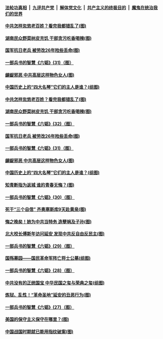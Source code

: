

####  [法轮功真相](../../../../basic/blob/master/README.md?t=05251731) &nbsp;|&nbsp; [九评共产党](../../../../9ping.md/blob/master/README.md?t=05251731) &nbsp;|&nbsp; [解体党文化](../../../../jtdwh.md/blob/master/README.md?t=05251731)  &nbsp;|&nbsp; [共产主义的终极目的](../../../../gczydzjmd.md/blob/master/README.md?t=05251731) &nbsp;|&nbsp; [魔鬼在统治我们的世界](../../../../mgztzwmdsj.md/blob/master/README.md?t=05251731) 

#### [中共怎样忽悠老百姓？看完我都错乱了(图)](../pages/p6/934017.md?t=05251731) 

#### [湖南民众野菜树皮充饥 干部贪污吃香喝辣(图)](../pages/p6/933955.md?t=05251731) 

#### [国军抗日老兵 被劳改26年险些丢命(图)](../pages/p6/933660.md?t=05251731) 

#### [一部兵书的智慧《六韬》(31)（图）](../pages/p6/931053.md?t=05251731) 

#### [龌龊邪恶 中共高层这样物色女人(图)](../pages/p6/934243.md?t=05251731) 

#### [中国历史上的“四大名琴”它们的主人是谁？(组图)](../pages/p6/934060.md?t=05251731) 

#### [中共怎样忽悠老百姓？看完我都错乱了(图)](../pages/p6/934017.md?t=05251731) 

#### [湖南民众野菜树皮充饥 干部贪污吃香喝辣(图)](../pages/p6/933955.md?t=05251731) 

#### [一部兵书的智慧《六韬》(32)（图）](../pages/p6/931101.md?t=05251731) 

#### [国军抗日老兵 被劳改26年险些丢命(图)](../pages/p6/933660.md?t=05251731) 

#### [一部兵书的智慧《六韬》(31)（图）](../pages/p6/931053.md?t=05251731) 

#### [龌龊邪恶 中共高层这样物色女人(图)](../pages/p6/934243.md?t=05251731) 

#### [中国历史上的“四大名琴”它们的主人是谁？(组图)](../pages/p6/934060.md?t=05251731) 

#### [知青断指为返城 谁的青春无悔？(图)](../pages/p6/933559.md?t=05251731) 

#### [一部兵书的智慧《六韬》(30)（图）](../pages/p6/931052.md?t=05251731) 

#### [死于“三个自信” 齐奥塞斯库9天赴黄泉(图)](../pages/p6/933925.md?t=05251731) 

#### [悔之晚矣！她为中共当特务 造孽祸及子孙(图)](../pages/p6/932507.md?t=05251731) 

#### [北大校长傅斯年访问延安 发现中共反自由反民主(图)](../pages/p6/933463.md?t=05251731) 

#### [一部兵书的智慧《六韬》(29)（图）](../pages/p6/931051.md?t=05251731) 

#### [国殇墓园——国民革命军阵亡将士公墓(组图)](../pages/p6/933468.md?t=05251731) 

#### [一部兵书的智慧《六韬》(28)（图）](../pages/p6/931050.md?t=05251731) 

#### [中共没有的正统国宝 中华民国之玺与荣典之玺(组图)](../pages/p6/933844.md?t=05251731) 

#### [炼狱、乱性！“革命圣地”延安的丑恶行为(图)](../pages/p6/932506.md?t=05251731) 

#### [一部兵书的智慧《六韬》(27)（图）](../pages/p6/931049.md?t=05251731) 

#### [美国的保守主义保守在哪里？(图)](../pages/p6/933575.md?t=05251731) 

#### [中国战国时期就已能用指纹破案(图)](../pages/p6/933152.md?t=05251731) 

